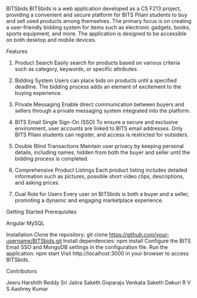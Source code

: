 BITSbids
BITSbids is a web application developed as a CS F213 project, providing a convenient and secure platform for BITS Pilani students to buy and sell used products among themselves. The primary focus is on creating a user-friendly bidding system for items such as electronic gadgets, books, sports equipment, and more. The application is designed to be accessible on both desktop and mobile devices.

Features
1. Product Search
Easily search for products based on various criteria such as category, keywords, or specific attributes.

2. Bidding System
Users can place bids on products until a specified deadline. The bidding process adds an element of excitement to the buying experience.

3. Private Messaging
Enable direct communication between buyers and sellers through a private messaging system integrated into the platform.

4. BITS Email Single Sign-On (SSO)
To ensure a secure and exclusive environment, user accounts are linked to BITS email addresses. Only BITS Pilani students can register, and access is restricted for outsiders.

5. Double Blind Transactions
Maintain user privacy by keeping personal details, including names, hidden from both the buyer and seller until the bidding process is completed.

6. Comprehensive Product Listings
Each product listing includes detailed information such as pictures, possible short video clips, descriptions, and asking prices.

7. Dual Role for Users
Every user on BITSbids is both a buyer and a seller, promoting a dynamic and engaging marketplace experience.

Getting Started
Prerequisites

Angular
MySQL

Installation
Clone the repository:
git clone https://github.com/your-username/BITSbids.git
Install dependencies:
npm install
Configure the BITS Email SSO and MongoDB settings in the configuration file.
Run the application:
npm start
Visit http://localhost:3000 in your browser to access BITSbids.

Contributors

Jeeru Harshith Reddy 
Sri Jaitra Saketh Goparaju 
Venkata Saketh Dakuri 
R V S Aashrey Kumar









